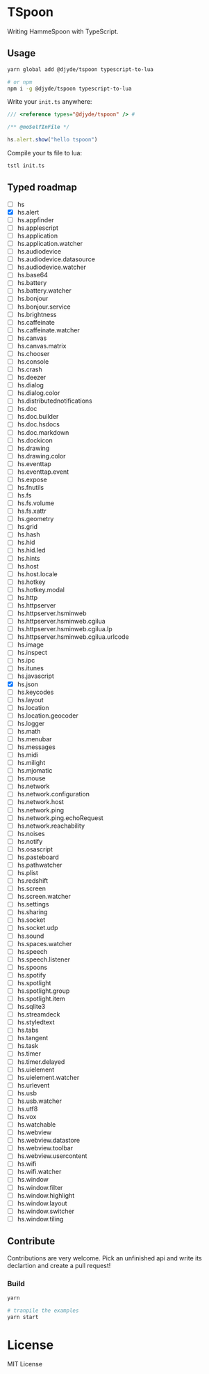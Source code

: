 # TSpoon

Writing HammeSpoon with TypeScript.

## Usage

```bash
yarn global add @djyde/tspoon typescript-to-lua

# or npm
npm i -g @djyde/tspoon typescript-to-lua
```

Write your `init.ts` anywhere:

```ts
/// <reference types="@djyde/tspoon" /> #

/** @noSelfInFile */

hs.alert.show("hello tspoon")
```

Compile your ts file to lua:

```bash
tstl init.ts
```

## Typed roadmap

- [ ] hs
- [x] hs.alert
- [ ] hs.appfinder
- [ ] hs.applescript
- [ ] hs.application
- [ ] hs.application.watcher
- [ ] hs.audiodevice
- [ ] hs.audiodevice.datasource
- [ ] hs.audiodevice.watcher
- [ ] hs.base64
- [ ] hs.battery
- [ ] hs.battery.watcher
- [ ] hs.bonjour
- [ ] hs.bonjour.service
- [ ] hs.brightness
- [ ] hs.caffeinate
- [ ] hs.caffeinate.watcher
- [ ] hs.canvas
- [ ] hs.canvas.matrix
- [ ] hs.chooser
- [ ] hs.console
- [ ] hs.crash
- [ ] hs.deezer
- [ ] hs.dialog
- [ ] hs.dialog.color
- [ ] hs.distributednotifications
- [ ] hs.doc
- [ ] hs.doc.builder
- [ ] hs.doc.hsdocs
- [ ] hs.doc.markdown
- [ ] hs.dockicon
- [ ] hs.drawing
- [ ] hs.drawing.color
- [ ] hs.eventtap
- [ ] hs.eventtap.event
- [ ] hs.expose
- [ ] hs.fnutils
- [ ] hs.fs
- [ ] hs.fs.volume
- [ ] hs.fs.xattr
- [ ] hs.geometry
- [ ] hs.grid
- [ ] hs.hash
- [ ] hs.hid
- [ ] hs.hid.led
- [ ] hs.hints
- [ ] hs.host
- [ ] hs.host.locale
- [ ] hs.hotkey
- [ ] hs.hotkey.modal
- [ ] hs.http
- [ ] hs.httpserver
- [ ] hs.httpserver.hsminweb
- [ ] hs.httpserver.hsminweb.cgilua
- [ ] hs.httpserver.hsminweb.cgilua.lp
- [ ] hs.httpserver.hsminweb.cgilua.urlcode
- [ ] hs.image
- [ ] hs.inspect
- [ ] hs.ipc
- [ ] hs.itunes
- [ ] hs.javascript
- [x] hs.json
- [ ] hs.keycodes
- [ ] hs.layout
- [ ] hs.location
- [ ] hs.location.geocoder
- [ ] hs.logger
- [ ] hs.math
- [ ] hs.menubar
- [ ] hs.messages
- [ ] hs.midi
- [ ] hs.milight
- [ ] hs.mjomatic
- [ ] hs.mouse
- [ ] hs.network
- [ ] hs.network.configuration
- [ ] hs.network.host
- [ ] hs.network.ping
- [ ] hs.network.ping.echoRequest
- [ ] hs.network.reachability
- [ ] hs.noises
- [ ] hs.notify
- [ ] hs.osascript
- [ ] hs.pasteboard
- [ ] hs.pathwatcher
- [ ] hs.plist
- [ ] hs.redshift
- [ ] hs.screen
- [ ] hs.screen.watcher
- [ ] hs.settings
- [ ] hs.sharing
- [ ] hs.socket
- [ ] hs.socket.udp
- [ ] hs.sound
- [ ] hs.spaces.watcher
- [ ] hs.speech
- [ ] hs.speech.listener
- [ ] hs.spoons
- [ ] hs.spotify
- [ ] hs.spotlight
- [ ] hs.spotlight.group
- [ ] hs.spotlight.item
- [ ] hs.sqlite3
- [ ] hs.streamdeck
- [ ] hs.styledtext
- [ ] hs.tabs
- [ ] hs.tangent
- [ ] hs.task
- [ ] hs.timer
- [ ] hs.timer.delayed
- [ ] hs.uielement
- [ ] hs.uielement.watcher
- [ ] hs.urlevent
- [ ] hs.usb
- [ ] hs.usb.watcher
- [ ] hs.utf8
- [ ] hs.vox
- [ ] hs.watchable
- [ ] hs.webview
- [ ] hs.webview.datastore
- [ ] hs.webview.toolbar
- [ ] hs.webview.usercontent
- [ ] hs.wifi
- [ ] hs.wifi.watcher
- [ ] hs.window
- [ ] hs.window.filter
- [ ] hs.window.highlight
- [ ] hs.window.layout
- [ ] hs.window.switcher
- [ ] hs.window.tiling

## Contribute

Contributions are very welcome. Pick an unfinished api and write its declartion and create a pull request!

### Build

```bash
yarn

# tranpile the examples
yarn start
```

# License

MIT License
